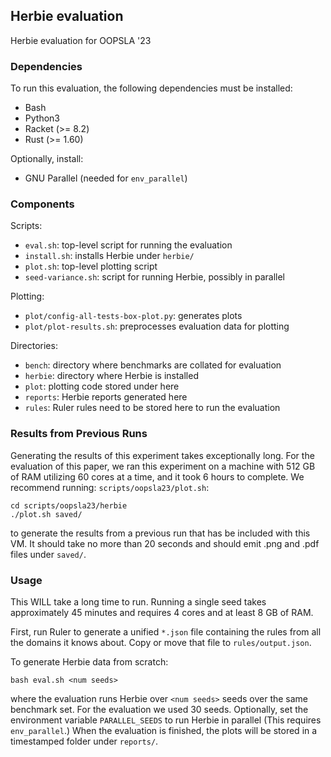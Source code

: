 ## Herbie evaluation

Herbie evaluation for OOPSLA '23

### Dependencies

To run this evaluation, the following dependencies must be installed:
 - Bash
 - Python3
 - Racket (>= 8.2)
 - Rust (>= 1.60)

Optionally, install:
 - GNU Parallel (needed for `env_parallel`)

### Components

Scripts:
- `eval.sh`: top-level script for running the evaluation
- `install.sh`: installs Herbie under `herbie/`
- `plot.sh`: top-level plotting script
- `seed-variance.sh`: script for running Herbie, possibly in parallel

Plotting:
- `plot/config-all-tests-box-plot.py`: generates plots
- `plot/plot-results.sh`: preprocesses evaluation data for plotting

Directories:
- `bench`: directory where benchmarks are collated for evaluation
- `herbie`: directory where Herbie is installed
- `plot`: plotting code stored under here
- `reports`: Herbie reports generated here
- `rules`: Ruler rules need to be stored here to run the evaluation

### Results from Previous Runs

Generating the results of
  this experiment takes exceptionally long.
For the evaluation of this paper,
  we ran this experiment on a machine with 512 GB of RAM
  utilizing 60 cores at a time, and it took 6 hours
  to complete.
We recommend running: `scripts/oopsla23/plot.sh`:

```
cd scripts/oopsla23/herbie
./plot.sh saved/
```

to generate the results
  from a previous run that has be
  included with this VM.
It should take no more than 20 seconds
  and should emit .png and .pdf files under `saved/`.

### Usage

This WILL take a long time to run.
Running a single seed takes approximately 45 minutes
  and requires 4 cores and at least 8 GB of RAM.

First, run Ruler to generate a
  unified `*.json` file containing the rules
  from all the domains it knows about.
Copy or move that file to `rules/output.json`.

To generate Herbie data from scratch:
```
bash eval.sh <num seeds>
```
  where the evaluation runs Herbie over `<num seeds>` seeds
  over the same benchmark set.
For the evaluation we used 30 seeds.
Optionally,
  set the environment variable `PARALLEL_SEEDS`
  to run Herbie in parallel (This requires `env_parallel`.)
When the evaluation is finished,
  the plots will be stored in a timestamped folder
  under `reports/`.
